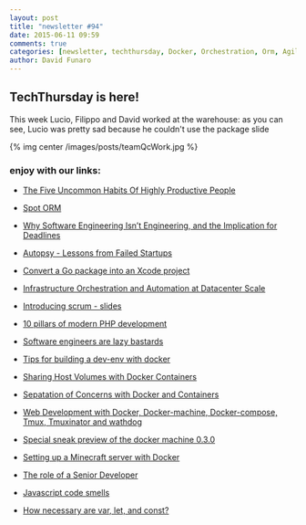 ```yaml
---
layout: post
title: "newsletter #94"
date: 2015-06-11 09:59
comments: true
categories: [newsletter, techthursday, Docker, Orchestration, Orm, Agile, PHP, javascript ]
author: David Funaro
---
```


## TechThursday is here!

This week Lucio, Filippo and David worked at the warehouse:
as you can see, Lucio was pretty sad because he couldn't use the package slide

{% img center /images/posts/teamQcWork.jpg %}


### enjoy with our links:
* [The Five Uncommon Habits Of Highly Productive People](http://blog.trello.com/the-five-uncommon-habits-of-highly-productive-people/)

* [Spot ORM](http://phpdatamapper.com/)

* [Why Software Engineering Isn’t Engineering, and the Implication for Deadlines](http://blog.iancackett.com/2015/06/07/software-engineering/)

* [Autopsy - Lessons from Failed Startups](http://autopsy.io/)

* [Convert a Go package into an Xcode project](https://github.com/rakyll/go2xcode)

* [Infrastructure Orchestration and Automation at Datacenter Scale](https://mesosphere.com/product/)

* [Introducing scrum - slides](http://bit.ly/1II6qfG)

* [10 pillars of modern PHP development](http://bit.ly/1HVTf56)

* [Software engineers are lazy bastards](http://bit.ly/1TcNKI4)

* [Tips for building a dev-env with docker](http://bit.ly/1TcNVTz)

* [Sharing Host Volumes with Docker Containers](http://oliverguenther.de/2015/05/docker-host-volume-synchronization/)

* [Sepatation of Concerns with Docker and Containers](http://www.slideshare.net/jpetazzo/implementing-separation-of-concerns-with-docker-and-containers)

* [Web Development with Docker, Docker-machine, Docker-compose, Tmux, Tmuxinator and wathdog](https://blog.docker.com/2015/05/web-development-with-docker-docker-machine-docker-compose-tmux-tmuxinator-and-watchdog/)

* [Special sneak preview of the docker machine 0.3.0](http://nathanleclaire.com/blog/2015/06/02/docker-machine-0.3.0-sneak-preview-transmogrify-existing-servers-to-be-docker-ready-and-much-much-more/)

* [Setting up a Minecraft server with Docker](http://blog.docker.com/2015/06/minecraft-server-docker-1/)

* [The role of a Senior Developer](http://mattbriggs.net/blog/2015/06/01/the-role-of-a-senior-developer/)

* [Javascript code smells](http://elijahmanor.com/javascript-smells/?utm_source=javascriptweekly&utm_medium=email)

* [How necessary are var, let, and const?](http://raganwald.com/2015/05/30/de-stijl.html)
